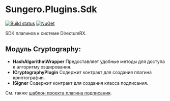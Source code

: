 # Sungero.Plugins.Sdk

[![Build status](https://ci.appveyor.com/api/projects/status/ioo5oo79dl8b5fh9/branch/master?svg=true)](https://ci.appveyor.com/project/hahat-maker/sungero-plugins-sdk/branch/master)
[![NuGet](https://img.shields.io/nuget/v/sungero.plugins.sdk.svg)](https://www.nuget.org/packages/Sungero.Plugins.Sdk/)

SDK плагинов к системе DirectumRX.  

## Модуль **Cryptography**:
* **HashAlgorithmWrapper** Предоставляет удобные методы для доступа к алгоритму хэширования.
* **ICryptographyPlugin** Содержит контракт для создания плагина криптографии.
* **ISigner** Содержит контракт для создания класса подписания.

См. также [шаблон проекта плагина подписания](https://github.com/DirectumCompany/Sungero.Plugins.Templates).
